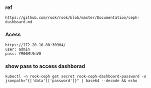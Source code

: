 ### ref
```
https://github.com/rook/rook/blob/master/Documentation/ceph-dashboard.md
```
### Acess
```
https://172.20.10.80:30904/
user: admin
pass: YM06Ml9nV0
```

### show pass to access dashborad
```
kubectl -n rook-ceph get secret rook-ceph-dashboard-password -o jsonpath="{['data']['password']}" | base64 --decode && echo

```
